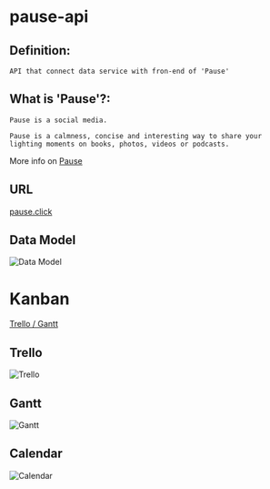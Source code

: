 # pause-api


## Definition:


    API that connect data service with fron-end of 'Pause' 


## What is 'Pause'?:

    Pause is a social media.

    Pause is a calmness, concise and interesting way to share your
    lighting moments on books, photos, videos or podcasts. 

More info on [Pause](https://github.com/mediacloner/pause)

## URL

[pause.click ](https://pause.click)



## Data Model


![Data Model](https://github.com/mediacloner/pause/blob/master/doc/pausev3.png)


# Kanban

[Trello / Gantt ](https://trello.com/b/sQLDfwlX)


## Trello
![Trello](https://github.com/mediacloner/pause/blob/master/doc/trello.png)

## Gantt

![Gantt](https://github.com/mediacloner/pause/blob/master/doc/gantt.png)


## Calendar

![Calendar](https://github.com/mediacloner/pause/blob/master/doc/calendar.png)